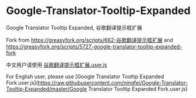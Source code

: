 # Google-Translator-Tooltip-Expanded
Google Translator Tooltip Expanded, 谷歌翻译提示框扩展

Fork from https://greasyfork.org/scripts/662-谷歌翻译提示框扩展 and https://greasyfork.org/scripts/5727-google-translator-tooltip-expanded-fork

中文用户请使用 [谷歌翻译提示框扩展.user.js](https://raw.githubusercontent.com/ningfei/Google-Translator-Tooltip-Expanded/master/谷歌翻译提示框扩展.user.js)

For English user, please use [Google Translator Tooltip Expanded Fork.user.js](https://raw.githubusercontent.com/ningfei/Google-Translator-Tooltip-Expanded/master/Google Translator Tooltip Expanded Fork.user.js)
